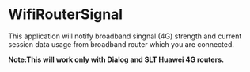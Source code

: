 # WifiRouterSignal
This application will notify broadband singnal (4G) strength and current session data usage from broadband 
router which you are connected.

**Note:This will work only with Dialog and SLT Huawei 4G routers.**

